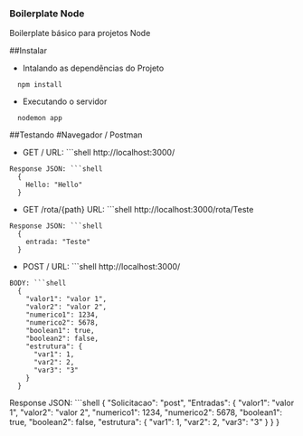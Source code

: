 ### Boilerplate Node
Boilerplate básico para projetos Node

##Instalar

* Intalando as dependências do Projeto
```shell
  npm install
```

* Executando o servidor
```shell
  nodemon app
```

##Testando
#Navegador / Postman
* GET /
URL: ```shell
  http://localhost:3000/
```
Response JSON: ```shell
  {
    Hello: "Hello"
  }
```

* GET /rota/{path}
URL: ```shell
  http://localhost:3000/rota/Teste
```
Response JSON: ```shell
  {
    entrada: "Teste"
  }
```

* POST /
URL: ```shell
  http://localhost:3000/
```
BODY: ```shell
  {
    "valor1": "valor 1",
    "valor2": "valor 2", 
    "numerico1": 1234, 
    "numerico2": 5678, 
    "boolean1": true, 
    "boolean2": false,
    "estrutura": {
      "var1": 1,
      "var2": 2,
      "var3": "3"
    }
  }
```
Response JSON: ```shell
  {
    "Solicitacao": "post",
    "Entradas": {
        "valor1": "valor 1",
        "valor2": "valor 2",
        "numerico1": 1234,
        "numerico2": 5678,
        "boolean1": true,
        "boolean2": false,
        "estrutura": {
            "var1": 1,
            "var2": 2,
            "var3": "3"
        }
    }
  }
```
